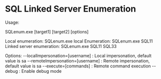 # SQL Linked Server Enumeration 

Usage: 

SQLenum.exe [target1] [target2] [options]

Local enumeration: SQLenum.exe local
Enumeration: SQLenum.exe SQL11
Linked server enumeration: SQLenum.exe SQL11 SQL33

Options:
--localImpersonation=[username] : Local impersonation, default value is sa
--remoteImpersonation=[username] : Remote impersonation, default value is sa
--execute=[commands] : Remote command execution
--debug : Enable debug mode